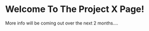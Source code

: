 <h1>Welcome To The Project X Page!</h1>
<p>More info will be coming out over the next 2 months....</p>